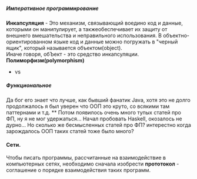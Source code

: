 ##### Императивное программирование
__Инкапсуляция__ - Это механизм, связывающий воедино код и данные,
которыми он манипулирует, а такжеобеспечивает их защиту от внешнего вмешательства
и неправильного использования. В объектно-ориентированном языке код и данные можно
погружать в "черный ящик", который называется объектом(object).</br>
Иначе говоря, обЪект - это средство инкапсуляции.</br>
__Полиморфизм(polymorphism)__

* vs

##### Функциональное

Да бог его знает что лучше, как бывший фанатик Java, хотя это не долго продолжалось
я был уверен что ООП это круто, со всякими там паттернами и т.д.
**
Потом появилось очень много тупых статей про ФП, ну я не мог удержаться...
Начал пробовать Haskell, окозалось не дурно...
Но сколько же бесмысленных статей про ФП? интерестно когда зарождалось ООП таких статей тоже было много?


#### Сети.
Чтобы писать программы, рассчитанные на взаимодействие в компьютерных сетях, 
необходимо сначала изобрести **прототокол** - соглашение о порядке взаимодействия таких программ.
